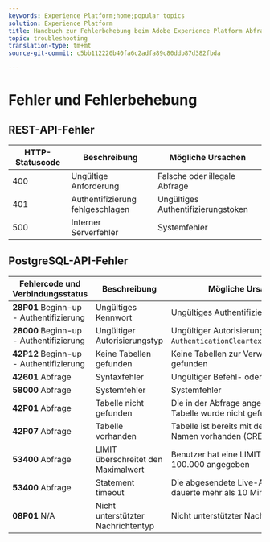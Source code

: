 ```yaml
---
keywords: Experience Platform;home;popular topics
solution: Experience Platform
title: Handbuch zur Fehlerbehebung beim Adobe Experience Platform Abfrage Service
topic: troubleshooting
translation-type: tm+mt
source-git-commit: c5bb112220b40fa6c2adfa89c80ddb87d382fbda

---
```



# Fehler und Fehlerbehebung

## REST-API-Fehler

| HTTP-Statuscode | Beschreibung | Mögliche Ursachen |
| ---------------- | ----------- | --------------- |
| 400 | Ungültige Anforderung | Falsche oder illegale Abfrage |
| 401 | Authentifizierung fehlgeschlagen | Ungültiges Authentifizierungstoken |
| 500 | Interner Serverfehler | Systemfehler |

## PostgreSQL-API-Fehler

| Fehlercode und Verbindungsstatus | Beschreibung | Mögliche Ursache |
| ------------------------------- | ----------- | -------------- |
| **28P01** Beginn-up - Authentifizierung | Ungültiges Kennwort | Ungültiges Authentifizierungstoken |
| **28000** Beginn-up - Authentifizierung | Ungültiger Autorisierungstyp | Ungültiger Autorisierungstyp. Muss `AuthenticationCleartextPassword`sein. |
| **42P12** Beginn-up - Authentifizierung | Keine Tabellen gefunden | Keine Tabellen zur Verwendung gefunden |
| **42601** Abfrage | Syntaxfehler | Ungültiger Befehl- oder Syntaxfehler |
| **58000** Abfrage | Systemfehler | Systemfehler |
| **42P01** Abfrage | Tabelle nicht gefunden | Die in der Abfrage angegebene Tabelle wurde nicht gefunden |
| **42P07** Abfrage | Tabelle vorhanden | Tabelle ist bereits mit demselben Namen vorhanden (CREATE TABLE) |
| **53400** Abfrage | LIMIT überschreitet den Maximalwert | Benutzer hat eine LIMIT-Klausel über 100.000 angegeben |
| **53400** Abfrage | Statement timeout | Die abgesendete Live-Anweisung dauerte mehr als 10 Minuten |
| **08P01** N/A | Nicht unterstützter Nachrichtentyp | Nicht unterstützter Nachrichtentyp |
